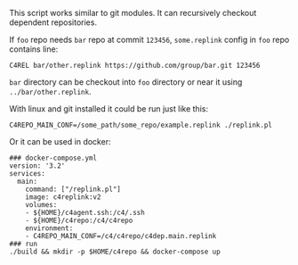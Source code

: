 
This script works similar to git modules.
It can recursively checkout dependent repositories.

If `foo` repo needs `bar` repo at commit `123456`, `some.replink` config in `foo` repo contains line:
```
C4REL bar/other.replink https://github.com/group/bar.git 123456
```

`bar` directory can be checkout into `foo` directory or near it using `../bar/other.replink`.

With linux and git installed it could be run just like this:
```
C4REPO_MAIN_CONF=/some_path/some_repo/example.replink ./replink.pl
```

Or it can be used in docker:
```
### docker-compose.yml
version: '3.2'
services:
  main:
    command: ["/replink.pl"]
    image: c4replink:v2
    volumes:
    - ${HOME}/c4agent.ssh:/c4/.ssh
    - ${HOME}/c4repo:/c4/c4repo
    environment:
    - C4REPO_MAIN_CONF=/c4/c4repo/c4dep.main.replink
### run
./build && mkdir -p $HOME/c4repo && docker-compose up

```

